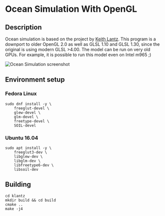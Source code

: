 # Ocean Simulation With OpenGL

## Description

Ocean simulation is based on the project by [Keith Lantz](keithlantz.net).
This program is a downport to older OpenGL 2.0 as well as GLSL 1.10 and GLSL 1.30,
since the original is using modern GLSL >4.00. The model can be run on very old GPUs.
For example, it is possible to run this model even on Intel m965 ;)

![Ocean Simulation screenshot](https://github.com/Postrediori/OceanSimulation/blob/master/images/ocean.png)

## Environment setup

### Fedora Linux

```
sudo dnf install -y \
    freeglut-devel \
    glew-devel \
    glm-devel \
    freetype-devel \
    SOIL-devel
```

### Ubuntu 16.04

```
sudo apt install -y \
    freeglut3-dev \
    libglew-dev \
    libglm-dev \
    libfreetype6-dev \
    libsoil-dev
```

## Building

```
cd klantz
mkdir build && cd build
cmake ..
make -j4
```
